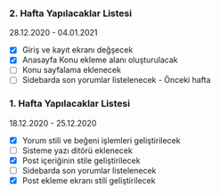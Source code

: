 ### **2. Hafta** Yapılacaklar Listesi 
28.12.2020 - 04.01.2021

- [x] Giriş ve kayıt ekranı değşecek
- [x] Anasayfa Konu ekleme alanı oluşturulacak
- [ ] Konu sayfalama eklenecek
- [ ] Sidebarda son yorumlar listelenecek - Önceki hafta

### **1. Hafta** Yapılacaklar Listesi
18.12.2020 - 25.12.2020

- [x] Yorum stili ve beğeni işlemleri geliştirilecek
- [ ] Sisteme yazı ditörü eklenecek
- [x] Post içeriğinin stile geliştirilecek
- [ ] Sidebarda son yorumlar listelenecek
- [x] Post ekleme ekranı stili geliştirilecek
